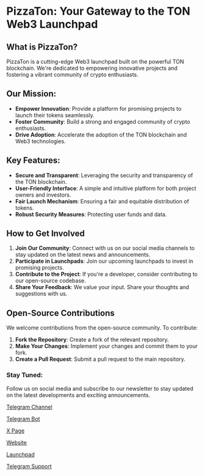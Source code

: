 # PizzaTon: Your Gateway to the TON Web3 Launchpad

## What is PizzaTon?

PizzaTon is a cutting-edge Web3 launchpad built on the powerful TON blockchain. We're dedicated to empowering innovative projects and fostering a vibrant community of crypto enthusiasts.

## Our Mission:

- **Empower Innovation**: Provide a platform for promising projects to launch their tokens seamlessly.
- **Foster Community**: Build a strong and engaged community of crypto enthusiasts.
- **Drive Adoption**: Accelerate the adoption of the TON blockchain and Web3 technologies.

## Key Features:

- **Secure and Transparent**: Leveraging the security and transparency of the TON blockchain.
- **User-Friendly Interface**: A simple and intuitive platform for both project owners and investors.
- **Fair Launch Mechanism**: Ensuring a fair and equitable distribution of tokens.
- **Robust Security Measures**: Protecting user funds and data.

## How to Get Involved

1. **Join Our Community**: Connect with us on our social media channels to stay updated on the latest news and announcements.
2. **Participate in Launchpads**: Join our upcoming launchpads to invest in promising projects.
3. **Contribute to the Project**: If you're a developer, consider contributing to our open-source codebase.
4. **Share Your Feedback**: We value your input. Share your thoughts and suggestions with us.

## Open-Source Contributions

We welcome contributions from the open-source community. To contribute:

1. **Fork the Repository**: Create a fork of the relevant repository.
2. **Make Your Changes**: Implement your changes and commit them to your fork.
3. **Create a Pull Request**: Submit a pull request to the main repository.

### Stay Tuned:

Follow us on social media and subscribe to our newsletter to stay updated on the latest developments and exciting announcements.

[Telegram Channel](https://t.me/pitzaton)

[Telegram Bot](https://t.me/pizzatonbot)

[X Page](https://x.me/pitzaton)

[Website](https://pizzaton.me)

[Launchpad](https://launch.pizzaton.me)

[Telegram Support](https://t.me/pizzatonadmin)
